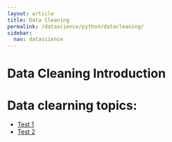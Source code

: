 ```yaml
---
layout: article
title: Data Cleaning
permalink: /datascience/python/datacleaning/
sidebar:
  nav: datascience
---
```

# Data Cleaning Introduction

# Data clearning topics:

- [Test 1](/datascience/python/datacleaning/test1/)
- [Test 2](/datascience/python/datacleaning/test2/)
